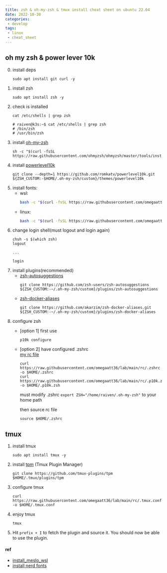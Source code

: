 ```yaml
---
title: zsh & oh-my-zsh & tmux install cheat sheet on ubuntu 22.04
date: 2022-10-30
categories:
 - develop
tags:
 - linux
 - cheat_sheet
---
```


## oh my zsh & power lever 10k

0. install deps
    ```shell
    sudo apt install git curl -y
    ```
1. install zsh
    ```shell
    sudo apt install zsh -y
    ```
2. check is installed
    ```shell
    cat /etc/shells | grep zsh

    # raiven@k3s:~$ cat /etc/shells | grep zsh
    # /bin/zsh
    # /usr/bin/zsh
    ```
3. install [oh-my-zsh](https://github.com/ohmyzsh/ohmyzsh#basic-installation)
    ```shell
    sh -c "$(curl -fsSL https://raw.githubusercontent.com/ohmyzsh/ohmyzsh/master/tools/install.sh)"
    ```
4. install [powerlevel10k](https://github.com/romkatv/powerlevel10k#oh-my-zsh)
    ```shell
    git clone --depth=1 https://github.com/romkatv/powerlevel10k.git ${ZSH_CUSTOM:-$HOME/.oh-my-zsh/custom}/themes/powerlevel10k
    ```
5. install fonts:
    - wsl:
        ```sh
        bash -c "$(curl -fsSL https://raw.githubusercontent.com/omegaatt36/lab/main/wsl/install_fonts.sh)" --windows
        ```
    - linux:
        ```sh
        bash -c "$(curl -fsSL https://raw.githubusercontent.com/omegaatt36/lab/main/wsl/install_fonts.sh)"
        ```
6. change login shell(must logout and login again)
    ```shell
    chsh -s $(which zsh)
    logout

    ...

    login
    ```
7. install plugins(recommended)
    - [zsh-autosuggestions](https://github.com/zsh-users/zsh-autosuggestions/blob/master/INSTALL.md#oh-my-zsh)
        ```shell
        git clone https://github.com/zsh-users/zsh-autosuggestions ${ZSH_CUSTOM:-~/.oh-my-zsh/custom}/plugins/zsh-autosuggestions
        ```
    - [zsh-docker-aliases](https://github.com/akarzim/zsh-docker-aliases#with-oh-my-zsh)
        ```shell
        git clone https://github.com/akarzim/zsh-docker-aliases.git ${ZSH_CUSTOM:-~/.oh-my-zsh/custom}/plugins/zsh-docker-aliases
        ```
8. configure zsh  
    - [option 1] first use
        ```shell
        p10k configure
        ```
    - [option 2] have configured .zshrc  
        [my rc file](https://github.com/omegaatt36/lab/blob/main/rc/.zshrc)
        ```shell
        curl https://raw.githubusercontent.com/omegaatt36/lab/main/rc/.zshrc -o $HOME/.zshrc
        curl https://raw.githubusercontent.com/omegaatt36/lab/main/rc/.p10k.zsh -o $HOME/.p10k.zsh
        ```

        must modify .zshrc ```export ZSH="/home/raiven/.oh-my-zsh"``` to your home path

        then source rc file
        ```shell
        source $HOME/.zshrc
        ```

## tmux
1. install tmux
    ```shell
    sudo apt install tmux -y
    ```
2. install [tpm](https://github.com/tmux-plugins/tpm) (Tmux Plugin Manager)
    ```shell
    git clone https://github.com/tmux-plugins/tpm $HOME/.tmux/plugins/tpm
    ```
3. configure tmux
    ```shell
    curl https://raw.githubusercontent.com/omegaatt36/lab/main/rc/.tmux.conf -o $HOME/.tmux.conf
    ```
4. enjoy tmux
    ```shell
    tmux
    ```
5. Hit `prefix + I` to fetch the plugin and source it. You should now be able to use the plugin.

#### ref
- [install_meslo_wsl](https://gist.githubusercontent.com/romkatv/aa7a70fe656d8b655e3c324eb10f6a8b/raw/install_meslo_wsl.sh)
- [install nerd fonts](https://gist.github.com/matthewjberger/7dd7e079f282f8138a9dc3b045ebefa0)
